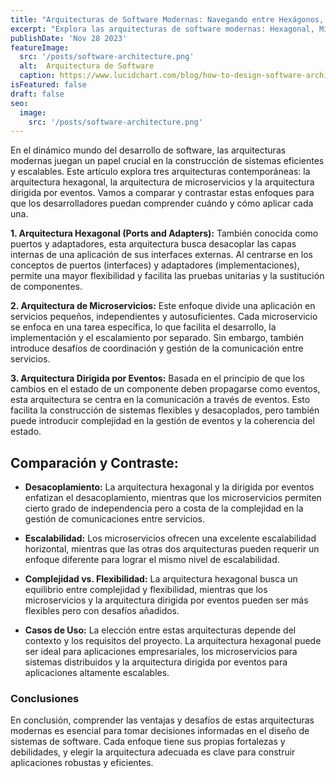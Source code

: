 ```yaml
---
title: "Arquitecturas de Software Modernas: Navegando entre Hexágonos, Microservicios y Eventos"
excerpt: "Explora las arquitecturas de software modernas: Hexagonal, Microservicios y Dirigida por Eventos. Compara sus ventajas, desafíos y casos de uso para tomar decisiones informadas en el diseño de sistemas eficientes. ¡Descubre cuándo y cómo aplicar cada enfoque!"
publishDate: 'Nov 28 2023'
featureImage:
  src: '/posts/software-architecture.png'
  alt:  Arquitectura de Software
  caption: https://www.lucidchart.com/blog/how-to-design-software-architecture
isFeatured: false
draft: false
seo:
  image:
    src: '/posts/software-architecture.png'
---
```


En el dinámico mundo del desarrollo de software, las arquitecturas modernas juegan un papel crucial en la construcción de sistemas eficientes y escalables. Este artículo explora tres arquitecturas contemporáneas: la arquitectura hexagonal, la arquitectura de microservicios y la arquitectura dirigida por eventos. Vamos a comparar y contrastar estas enfoques para que los desarrolladores puedan comprender cuándo y cómo aplicar cada una.

**1. Arquitectura Hexagonal (Ports and Adapters):** También conocida como puertos y adaptadores, esta arquitectura busca desacoplar las capas internas de una aplicación de sus interfaces externas. Al centrarse en los conceptos de puertos (interfaces) y adaptadores (implementaciones), permite una mayor flexibilidad y facilita las pruebas unitarias y la sustitución de componentes.

**2. Arquitectura de Microservicios:** Este enfoque divide una aplicación en servicios pequeños, independientes y autosuficientes. Cada microservicio se enfoca en una tarea específica, lo que facilita el desarrollo, la implementación y el escalamiento por separado. Sin embargo, también introduce desafíos de coordinación y gestión de la comunicación entre servicios.

**3. Arquitectura Dirigida por Eventos:** Basada en el principio de que los cambios en el estado de un componente deben propagarse como eventos, esta arquitectura se centra en la comunicación a través de eventos. Esto facilita la construcción de sistemas flexibles y desacoplados, pero también puede introducir complejidad en la gestión de eventos y la coherencia del estado.

## Comparación y Contraste:

- **Desacoplamiento:** La arquitectura hexagonal y la dirigida por eventos enfatizan el desacoplamiento, mientras que los microservicios permiten cierto grado de independencia pero a costa de la complejidad en la gestión de comunicaciones entre servicios.
  
- **Escalabilidad:** Los microservicios ofrecen una excelente escalabilidad horizontal, mientras que las otras dos arquitecturas pueden requerir un enfoque diferente para lograr el mismo nivel de escalabilidad.
  
- **Complejidad vs. Flexibilidad:** La arquitectura hexagonal busca un equilibrio entre complejidad y flexibilidad, mientras que los microservicios y la arquitectura dirigida por eventos pueden ser más flexibles pero con desafíos añadidos.
  
- **Casos de Uso:** La elección entre estas arquitecturas depende del contexto y los requisitos del proyecto. La arquitectura hexagonal puede ser ideal para aplicaciones empresariales, los microservicios para sistemas distribuidos y la arquitectura dirigida por eventos para aplicaciones altamente escalables.

### Conclusiones

En conclusión, comprender las ventajas y desafíos de estas arquitecturas modernas es esencial para tomar decisiones informadas en el diseño de sistemas de software. Cada enfoque tiene sus propias fortalezas y debilidades, y elegir la arquitectura adecuada es clave para construir aplicaciones robustas y eficientes.
